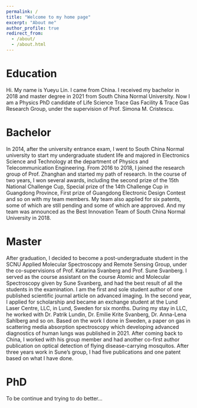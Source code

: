 ```yaml
---
permalink: /
title: "Welcome to my home page"
excerpt: "About me"
author_profile: true
redirect_from: 
  - /about/
  - /about.html
---
```



Education
======
Hi. My name is Yueyu Lin. I came from China. I received my bachelor in 2018 and master degree in 2021 from South China Normal University. Now I am a Physics PhD candidate of Life Science Trace Gas Facility & Trace Gas Research Group, under the supervision of Prof. Simona M. Cristescu.

Bachelor
======
In 2014, after the university entrance exam, I went to South China Normal university to start my undergraduate student life and majored in Electronics Science and Technology at the department of Physics and Telecommunication Engineering. From 2016 to 2018, I joined the research group of Prof. Zhanghan and started my path of research. In the course of two years, I won several awards, including the second prize of the 15th National Challenge Cup, Special prize of the 14th Challenge Cup in Guangdong Province, First prize of Guangdong Electronic Design Contest and so on with my team members. My team also applied for six patents, some of which are still pending and some of which are approved. And my team was announced as the Best Innovation Team of South China Normal University in 2018.

Master
======
After graduation, I decided to become a post-undergraduate student in the SCNU Applied Molecular Spectroscopy and Remote Sensing Group, under the co-supervisions of Prof. Katarina Svanberg and Prof. Sune Svanberg. I served as the course assistant on the course Atomic and Molecular Spectroscopy given by Sune Svanberg, and had the best result of all the students in the examination. I am the first and sole student author of one published scientific journal article on advanced imaging. In the second year, I applied for scholarship and became an exchange student at the Lund Laser Centre, LLC, in Lund, Sweden for six months. During my stay in LLC, he worked with Dr. Patrik Lundin, Dr. Emilie Krite Svanberg, Dr. Anna-Lena Sahlberg and so on. Based on the work I done in Sweden, a paper on gas in scattering media absorption spectroscopy which developing advanced diagnostics of human lungs was published in 2021. After coming back to China, I worked with his group member and had another co-first author publication on optical detection of flying disease-carrying mosquitos. After three years work in Sune’s group, I had five publications and one patent based on what I have done.

PhD
======
To be continue and trying to do better...
